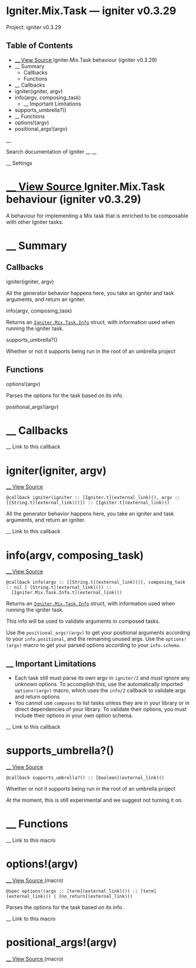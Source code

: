 # Igniter.Mix.Task — igniter v0.3.29

Project: igniter v0.3.29

## Table of Contents

- [ __ View Source ](external_link) Igniter.Mix.Task behaviour (igniter v0.3.29)
- __ Summary
  - Callbacks
  - Functions
- __ Callbacks
- igniter(igniter, argv)
- info(argv, composing_task)
  - __ Important Limitations
- supports_umbrella?()
- __ Functions
- options!(argv)
- positional_args!(argv)

__

Search documentation of igniter __ __

__ Settings

#  [ __ View Source ](external_link) Igniter.Mix.Task behaviour (igniter v0.3.29)

A behaviour for implementing a Mix task that is enriched to be composable with other Igniter tasks.

#  __ Summary

##  Callbacks

igniter(igniter, argv)

All the generator behavior happens here, you take an igniter and task arguments, and return an igniter.

info(argv, composing_task)

Returns an [`Igniter.Mix.Task.Info`](external_link) struct, with information used when running the igniter task.

supports_umbrella?()

Whether or not it supports being run in the root of an umbrella project

##  Functions

options!(argv)

Parses the options for the task based on its info.

positional_args!(argv)

#  __ Callbacks

__ Link to this callback

# igniter(igniter, argv)

[ __ View Source ](external_link)
    
    
    @callback igniter(igniter :: [Igniter.t](external_link)(), argv :: [[String.t](external_link)()]) :: [Igniter.t](external_link)()

All the generator behavior happens here, you take an igniter and task arguments, and return an igniter.

__ Link to this callback

# info(argv, composing_task)

[ __ View Source ](external_link)
    
    
    @callback info(argv :: [[String.t](external_link)()], composing_task :: nil | [String.t](external_link)()) ::
      [Igniter.Mix.Task.Info.t](external_link)()

Returns an [`Igniter.Mix.Task.Info`](external_link) struct, with information used when running the igniter task.

This info will be used to validate arguments in composed tasks.

Use the `positional_args!(argv)` to get your positional arguments according to your `info.positional`, and the remaining unused args. Use the `options!(argv)` macro to get your parsed options according to your `info.schema`.

##  __ Important Limitations

  * Each task still must parse its own argv in `igniter/2` and _must_ ignore any unknown options. To accomplish this, use the automatically imported `options!(argv)` macro, which uses the `info/2` callback to validate args and return options
  * You cannot use `composes` to list tasks unless they are in your library or in direct dependencies of your library. To validate their options, you must include their options in your own option schema.



__ Link to this callback

# supports_umbrella?()

[ __ View Source ](external_link)
    
    
    @callback supports_umbrella?() :: [boolean](external_link)()

Whether or not it supports being run in the root of an umbrella project

At the moment, this is still experimental and we suggest not turning it on.

#  __ Functions

__ Link to this macro

# options!(argv)

[ __ View Source ](external_link) (macro)
    
    
    @spec options!(argv :: [term](external_link)()) :: [term](external_link)() | [no_return](external_link)()

Parses the options for the task based on its info.

__ Link to this macro

# positional_args!(argv)

[ __ View Source ](external_link) (macro)

